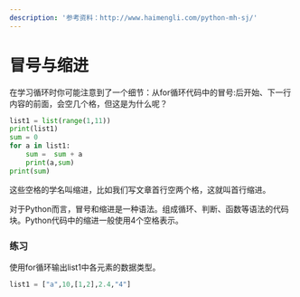 ```yaml
---
description: '参考资料：http://www.haimengli.com/python-mh-sj/'
---
```


# 冒号与缩进

在学习循环时你可能注意到了一个细节：从for循环代码中的冒号:后开始、下一行内容的前面，会空几个格，但这是为什么呢？

```python
list1 = list(range(1,11))
print(list1)
sum = 0
for a in list1:
    sum =  sum + a
    print(a,sum)
print(sum)
```

这些空格的学名叫缩进，比如我们写文章首行空两个格，这就叫首行缩进。

对于Python而言，冒号和缩进是一种语法。组成循环、判断、函数等语法的代码块。Python代码中的缩进一般使用4个空格表示。

### 练习

使用for循环输出list1中各元素的数据类型。

```python
list1 = ["a",10,[1,2],2.4,"4"]
```

